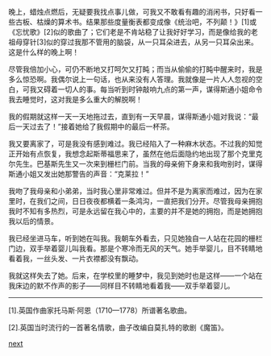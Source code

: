 
晚上，蜡烛点燃后，无疑要我找点事儿做，可我又不敢看有趣的消闲书，只好看一些古板、枯燥的算术书。结果那些度量衡表都变成像《统治吧，不列颠！》[1]或《忘忧歌》[2]似的歌曲了；它们老是不肯站稳了让我好好学习，而是像给我的老祖母穿针[3]似的穿过我那不管用的脑袋，从一只耳朵进去，从另一只耳朵出来。这是什么样的晚上啊！

尽管我倍加小心，可仍不断地又打呵欠又打盹；而当从偷偷的打盹中醒来时，我是多么惊恐啊。我偶尔说上一句话，也从来没有人答理。我就像是一片人人忽视的空白，可我又碍着一切人的事。每当听到时钟敲响九点的第一声，谋得斯通小姐命令我去睡觉时，这对我是多么重大的解脱啊！

我的假期就这样一天一天地拖过去，直到有一天早晨，谋得斯通小姐对我说：“最后一天过去了！”接着她给了我假期中的最后一杯茶。

我又要离家了，可是我没有感到难过。我已经陷入了一种麻木状态。不过我的知觉正开始有点恢复，我想念起斯蒂福思来了，虽然在他后面隐约地出现了那个克里克尔先生。巴基斯先生又一次来到栅栏门前。当我的母亲俯下身来和我吻别时，谋得斯通小姐又发出她那警告的声音：“克莱拉！”

我吻了我母亲和小弟弟，当时我心里非常难过。但并不是为离家而难过，因为在家里时，在我们之间，日日夜夜都横着一条鸿沟，一直把我们分开。尽管我母亲拥抱我时不知有多热烈，可是永远留在我心中的，主要的并不是她的拥抱，而是她拥抱我以后的情景。

我已经坐进马车，听到她在叫我。我朝车外看去，只见她独自一人站在花园的栅栏门边，双手举着婴儿叫我看。那是个寒冷而无风的天气。她手举婴儿，目不转睛地看着我，一丝头发、一片衣襟都没有飘动。

我就这样失去了她。后来，在学校里的睡梦中，我见到她时也是这样——一个站在我床边的默不作声的影子——同样目不转睛地看着我——双手举着婴儿。

* * *

[1].英国作曲家托马斯·阿恩（1710—1778）所谱著名歌曲。

[2].英国当时流行的一首著名情歌，曲子改编自莫扎特的歌剧《魔笛》。

[next](page122.md)